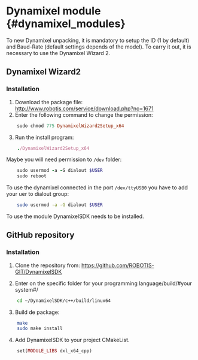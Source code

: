 # Dynamixel module {#dynamixel_modules}

To new Dynamixel unpacking, it is mandatory to setup the ID (1 by default) and Baud-Rate (default settings depends of the model).
To carry it out, it is necessary to use the Dynamixel Wizard 2.

## Dynamixel Wizard2
### Installation
1. Download the package file: 
    http://www.robotis.com/service/download.php?no=1671
2. Enter the following command to change the permission:
```ruby
    sudo chmod 775 DynamixelWizard2Setup_x64
```
3. Run the install program:
```ruby
    ./DynamixelWizard2Setup_x64
```

Maybe you will need permission to `/dev` folder:
```ruby
    sudo usermod -a -G dialout $USER
    sudo reboot
```

To use the dynamixel connected in the port `/dev/ttyUSB0` you have to add your uer to dialout group:
```bash
    sudo usermod -a -G dialout $USER
```


To use the module DynamixelSDK needs to be installed.

## GitHub repository
### Installation
1. Clone the repository from:
    https://github.com/ROBOTIS-GIT/DynamixelSDK

2. Enter on the specific folder for your programming language/build/#your system#/
```bash
    cd ~/DynamixelSDK/c++/build/linux64
```
3. Build de package:
```bash
    make
    sudo make install
```

4. Add DynamixelSDK to your project CMakeList.
```ruby
    set(MODULE_LIBS dxl_x64_cpp)
```
